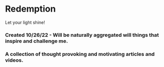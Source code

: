 # Redemption
Let your light shine!

### Created 10/26/22 - Will be naturally aggregated will things that inspire and challenge me.

### A collection of thought provoking and motivating articles and videos.
